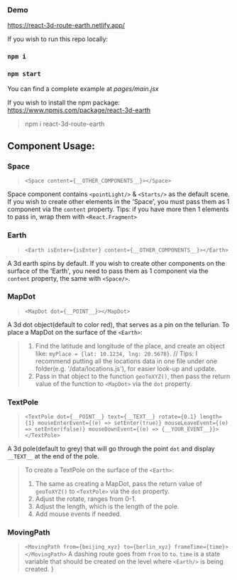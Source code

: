 ### Demo
https://react-3d-route-earth.netlify.app/

If you wish to run this repo locally:
### `npm i`
### `npm start`
You can find a complete example at *pages/main.jsx*

If you wish to install the npm package:
https://www.npmjs.com/package/react-3d-earth
> npm i react-3d-route-earth
## Component Usage:
### Space
> `<Space content={__OTHER_COMPONENTS__}></Space>`

Space component contains `<pointLight/>` & `<Starts/>` as the default scene. If you wish to create other elements in the 'Space', you must pass them as 1 component via the `content` property.
Tips: if you have more then 1 elements to pass in, wrap them with `<React.Fragment>`

### Earth
> `<Earth isEnter={isEnter} content={__OTHER_COMPONENTS__}></Earth>`

A 3d earth spins by default. If you wish to create other components on the surface of the 'Earth', you need to pass them as 1 component via the `content` property, the same with `<Space/>`.

### MapDot
> `<MapDot dot={__POINT__}></MapDot>`

A 3d dot object(default to color red), that serves as a pin on the tellurian.
To place a MapDot on the surface of the `<Earth>`:
> 1. Find the latitude and longitude of the place, and create an object like: `myPlace = {lat: 10.1234, lng: 20.5678}`.
> // Tips: I recommend putting all the locations data in one file under one folder(e.g. '/data/locations.js'), for easier look-up and update.
> 2. Pass in that object to the function `geoToXYZ()`, then pass the return value of the function to `<MapDot>` via the `dot` property. 

### TextPole
> `<TextPole
>   dot={__POINT__} text={__TEXT__} rotate={0.1}
>   length={1}
>   mouseEnterEvent={(e) => setEnter(true)}
>   mouseLeaveEvent={(e) => setEnter(false)}
>   mouseDownEvent={(e) => {__YOUR_EVENT__}}>
> </TextPole>`

A 3d pole(default to grey) that will go through the point `dot` and display `__TEXT__` at the end of the pole.
> To create a TextPole on the surface of the `<Earth>`:
> 1. The same as creating a MapDot, pass the return value of `geoToXYZ()` to `<TextPole>` via the `dot` property.
> 2. Adjust the rotate, ranges from 0-1.
> 3. Adjust the length, which is the length of the pole.
> 4. Add mouse events if needed.

### MovingPath
> `<MovingPath from={beijing_xyz} to={berlin_xyz} frameTime={time}></MovingPath>`
A dashing route goes from  `from` to `to`. `time` is a state variable that should be created on the level where `<Earth/>` is being created.
}
